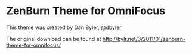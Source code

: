 # ZenBurn Theme for OmniFocus

This theme was created by Dan Byler, [@dbyler](https://twitter.com/dbyler) 


The original download can be found at <http://bylr.net/3/2011/01/zenburn-theme-for-omnifocus/> 

